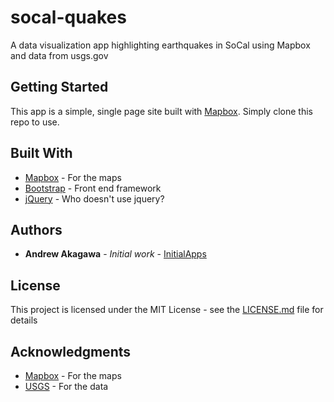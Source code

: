# socal-quakes
A data visualization app highlighting earthquakes in SoCal using Mapbox and data from usgs.gov


## Getting Started

This app is a simple, single page site built with [Mapbox](https://www.mapbox.com/).  Simply clone this repo to use.


## Built With

* [Mapbox](https://www.mapbox.com/) - For the maps
* [Bootstrap](https://getbootstrap.com/) - Front end framework
* [jQuery](https://jquery.com/) - Who doesn't use jquery?


## Authors

* **Andrew Akagawa** - *Initial work* - [InitialApps](https://www.initialapps.com)

## License

This project is licensed under the MIT License - see the [LICENSE.md](LICENSE.md) file for details

## Acknowledgments

* [Mapbox](https://www.mapbox.com/) - For the maps 
* [USGS](https://earthquake.usgs.gov) - For the data
